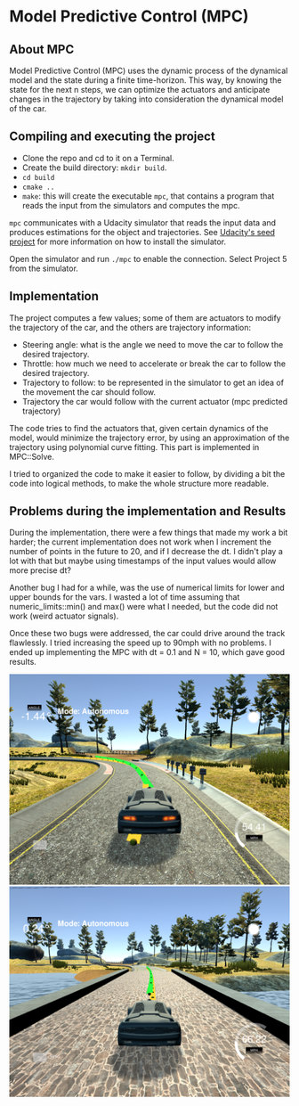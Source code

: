 # Model Predictive Control (MPC)

## About MPC

Model Predictive Control (MPC) uses the dynamic process of the dynamical model and the state during a finite time-horizon. This way, by knowing the state for the next n steps, we can optimize the actuators and anticipate changes in the trajectory by taking into consideration the dynamical model of the car.

## Compiling and executing the project

- Clone the repo and cd to it on a Terminal.
- Create the build directory: `mkdir build`.
- `cd build`
- `cmake ..`
- `make`: this will create the executable `mpc`, that contains a program that reads the input from the simulators and computes the mpc.

`mpc` communicates with a Udacity simulator that reads the input data and produces estimations for the object and trajectories. See [Udacity's seed project](https://github.com/udacity/CarND-MPC-Project) for more information on how to install the simulator.

Open the simulator and run `./mpc` to enable the connection. Select Project 5 from the simulator.

## Implementation

The project computes a few values; some of them are actuators to modify the trajectory of the car, and the others are trajectory information:

- Steering angle: what is the angle we need to move the car to follow the desired trajectory.
- Throttle: how much we need to accelerate or break the car to follow the desired trajectory.
- Trajectory to follow: to be represented in the simulator to get an idea of the movement the car should follow.
- Trajectory the car would follow with the current actuator (mpc predicted trajectory)

The code tries to find the actuators that, given certain dynamics of the model, would minimize the trajectory error, by using an approximation of the trajectory using polynomial curve fitting. This part is implemented in MPC::Solve.

I tried to organized the code to make it easier to follow, by dividing a bit the code into logical methods, to make the whole structure more readable.


## Problems during the implementation and Results

During the implementation, there were a few things that made my work a bit harder; the current implementation does not work when I increment the number of points in the future to 20, and if I decrease the dt. I didn't play a lot with that but maybe using timestamps of the input values would allow more precise dt? 

Another bug I had for a while, was the use of numerical limits for lower and upper bounds for the vars. I wasted a lot of time assuming that numeric_limits<double>::min() and max() were what I needed, but the code did not work (weird actuator signals).

Once these two bugs were addressed, the car could drive around the track flawlessly. I tried increasing the speed up to 90mph with no problems. I ended up implementing the MPC with dt = 0.1 and N = 10, which gave good results.

![Simulator result turning left](images/turn_left.png)
![Simulator result top speed](images/top_speed.png)


